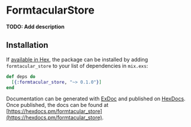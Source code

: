 # FormtacularStore

**TODO: Add description**

## Installation

If [available in Hex](https://hex.pm/docs/publish), the package can be installed
by adding `formtacular_store` to your list of dependencies in `mix.exs`:

```elixir
def deps do
  [{:formtacular_store, "~> 0.1.0"}]
end
```

Documentation can be generated with [ExDoc](https://github.com/elixir-lang/ex_doc)
and published on [HexDocs](https://hexdocs.pm). Once published, the docs can
be found at [https://hexdocs.pm/formtacular_store](https://hexdocs.pm/formtacular_store).


